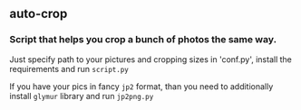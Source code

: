 ## auto-crop

### Script that helps you crop a bunch of photos the same way.

Just specify path to your pictures and cropping sizes in 'conf.py', install the requirements and run `script.py`

If you have your pics in fancy `jp2` format, than you need to additionally install `glymur` library and run `jp2png.py`

